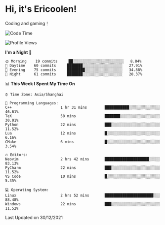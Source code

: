 # Hi, it's Ericoolen!
Coding and gaming！

<!--START_SECTION:waka-->
![Code Time](http://img.shields.io/badge/Code%20Time-144%20hrs%2046%20mins-blue)

![Profile Views](http://img.shields.io/badge/Profile%20Views-3-blue)

**I'm a Night 🦉** 

```text
🌞 Morning    19 commits     ██░░░░░░░░░░░░░░░░░░░░░░░   8.84% 
🌆 Daytime    60 commits     ███████░░░░░░░░░░░░░░░░░░   27.91% 
🌃 Evening    75 commits     ████████░░░░░░░░░░░░░░░░░   34.88% 
🌙 Night      61 commits     ███████░░░░░░░░░░░░░░░░░░   28.37%

```


📊 **This Week I Spent My Time On** 

```text
⌚︎ Time Zone: Asia/Shanghai

💬 Programming Languages: 
C++                      1 hr 31 mins        ███████████░░░░░░░░░░░░░░   46.61% 
TeX                      58 mins             ███████░░░░░░░░░░░░░░░░░░   30.01% 
Python                   22 mins             ███░░░░░░░░░░░░░░░░░░░░░░   11.52% 
Lua                      12 mins             █░░░░░░░░░░░░░░░░░░░░░░░░   6.16% 
CMake                    6 mins              █░░░░░░░░░░░░░░░░░░░░░░░░   3.54%

🔥 Editors: 
Neovim                   2 hrs 42 mins       ████████████████████░░░░░   83.13% 
PyCharm                  22 mins             ███░░░░░░░░░░░░░░░░░░░░░░   11.52% 
VS Code                  10 mins             █░░░░░░░░░░░░░░░░░░░░░░░░   5.35%

💻 Operating System: 
Linux                    2 hrs 52 mins       ██████████████████████░░░   88.48% 
Windows                  22 mins             ███░░░░░░░░░░░░░░░░░░░░░░   11.52%

```


 Last Updated on 30/12/2021
<!--END_SECTION:waka-->

